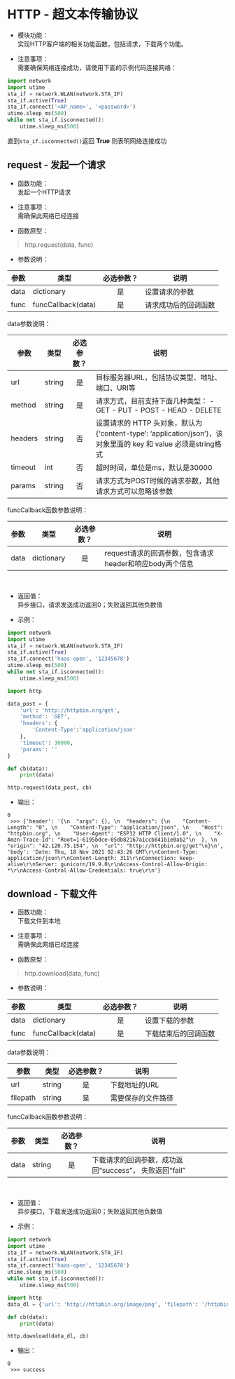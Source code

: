 # HTTP - 超文本传输协议
* 模块功能：  
实现HTTP客户端的相关功能函数，包括请求，下载两个功能。

* 注意事项：  
需要确保网络连接成功，请使用下面的示例代码连接网络：
```python
import network
import utime
sta_if = network.WLAN(network.STA_IF)
sta_if.active(True)
sta_if.connect('<AP_name>', '<password>')
utime.sleep_ms(500)
while not sta_if.isconnected():
    utime.sleep_ms(500)
```
直到`sta_if.isconnected()`返回 **True** 则表明网络连接成功


## request - 发起一个请求

* 函数功能：  
发起一个HTTP请求

* 注意事项：  
需确保此网络已经连接

* 函数原型：
> http.request(data, func)

* 参数说明：  

|参数|类型|必选参数？|说明|
|-----|----|:---:|----|
|data|dictionary|是|设置请求的参数|
|func|funcCallback(data)|是|请求成功后的回调函数|

data参数说明：  

|参数|类型|必选参数？|说明|
|-----|----|:---:|----|
|url|string|是|目标服务器URL，包括协议类型、地址、端口、URI等|
|method|string|是|请求方式，目前支持下面几种类型： - GET - PUT - POST - HEAD - DELETE|
|headers|string|否|设置请求的 HTTP 头对象，默认为 {‘content-type’: ‘application/json’}，该对象里面的 key 和 value 必须是string格式|
|timeout|int|否|超时时间，单位是ms，默认是30000|
|params|string|否|请求方式为POST时候的请求参数，其他请求方式可以忽略该参数|

funcCallback函数参数说明：  

|参数|类型|必选参数？|说明|
|-----|----|:---:|----|
|data|dictionary|是|request请求的回调参数，包含请求header和响应body两个信息|

<br>

* 返回值：  
异步接口，请求发送成功返回0；失败返回其他负数值

* 示例： 

```python
import network
import utime
sta_if = network.WLAN(network.STA_IF)
sta_if.active(True)
sta_if.connect('haas-open', '12345678')
utime.sleep_ms(500)
while not sta_if.isconnected():
    utime.sleep_ms(500)

import http

data_post = {
    'url': 'http://httpbin.org/get',
    'method': 'GET',
    'headers': {
        'Content-Type':'application/json'
    },
    'timeout': 30000,
    'params': ''
}

def cb(data):
    print(data)

http.request(data_post, cb)
```

* 输出：
```
0
 >>> {'header': '{\n  "args": {}, \n  "headers": {\n    "Content-Length": "0", \n    "Content-Type": "application/json", \n    "Host": "httpbin.org", \n    "User-Agent": "ESP32 HTTP Client/1.0", \n    "X-Amzn-Trace-Id": "Root=1-6195bdce-05db82167a1ccb841b1e0ab2"\n  }, \n  "origin": "42.120.75.154", \n  "url": "http://httpbin.org/get"\n}\n', 'body': 'Date: Thu, 18 Nov 2021 02:43:26 GMT\r\nContent-Type: application/json\r\nContent-Length: 311\r\nConnection: keep-alive\r\nServer: gunicorn/19.9.0\r\nAccess-Control-Allow-Origin: *\r\nAccess-Control-Allow-Credentials: true\r\n'}
```

## download - 下载文件

* 函数功能：  
下载文件到本地

* 注意事项：  
需确保此网络已经连接

* 函数原型：
> http.download(data, func)

* 参数说明：  

|参数|类型|必选参数？|说明|
|-----|----|:---:|----|
|data|dictionary|是|设置下载的参数|
|func|funcCallback(data)|是|下载结束后的回调函数|

data参数说明：

|参数|类型|必选参数？|说明|
|-----|----|:---:|----|
|url|string|是|下载地址的URL|
|filepath|string|是|需要保存的文件路径|

funcCallback函数参数说明：

|参数|类型|必选参数？|说明|
|-----|----|:---:|----|
|data|string|是|下载请求的回调参数，成功返回“success”， 失败返回“fail”|

<br>

* 返回值：  
异步接口，下载发送成功返回0；失败返回其他负数值

* 示例： 

```python
import network
import utime
sta_if = network.WLAN(network.STA_IF)
sta_if.active(True)
sta_if.connect('haas-open', '12345678')
utime.sleep_ms(500)
while not sta_if.isconnected():
    utime.sleep_ms(500)

import http
data_dl = {'url': 'http://httpbin.org/image/png', 'filepath': '/httpbin.dat'}

def cb(data):
    print(data)

http.download(data_dl, cb)
```

* 输出：

```
0
 >>> success
```

<br>

